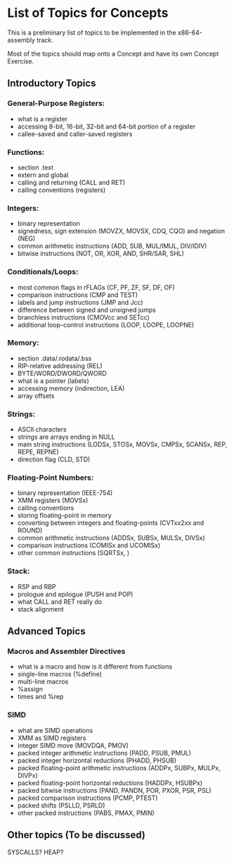 # List of Topics for Concepts

This is a preliminary list of topics to be implemented in the x86-64-assembly track.

Most of the topics should map onto a Concept and have its own Concept Exercise.

## Introductory Topics

### General-Purpose Registers:
- what is a register
- accessing 8-bit, 16-bit, 32-bit and 64-bit portion of a register
- callee-saved and caller-saved registers

### Functions:
- section .text
- extern and global
- calling and returning (CALL and RET)
- calling conventions (registers)

### Integers:
- binary representation
- signedness, sign extension (MOVZX, MOVSX, CDQ, CQO) and negation (NEG)
- common arithmetic instructions (ADD, SUB, MUL/IMUL, DIV/IDIV)
- bitwise instructions (NOT, OR, XOR, AND, SHR/SAR, SHL)

### Conditionals/Loops:
- most common flags in rFLAGs (CF, PF, ZF, SF, DF, OF)
- comparison instructions (CMP and TEST)
- labels and jump instructions (JMP and Jcc)
- difference between signed and unsigned jumps
- branchless instructions (CMOVcc and SETcc)
- additional loop-control instructions (LOOP, LOOPE, LOOPNE)

### Memory:
- section .data/.rodata/.bss
- RIP-relative addressing (REL)
- BYTE/WORD/DWORD/QWORD
- what is a pointer (labels)
- accessing memory (indirection, LEA)
- array offsets

### Strings:
- ASCII characters
- strings are arrays ending in NULL
- main string instructions (LODSx, STOSx, MOVSx, CMPSx, SCANSx, REP, REPE, REPNE)
- direction flag (CLD, STD)

### Floating-Point Numbers:
- binary representation (IEEE-754)
- XMM registers (MOVSx)
- calling conventions
- storing floating-point in memory
- converting between integers and floating-points (CVTxx2xx and ROUND)
- common arithmetic instructions (ADDSx, SUBSx, MULSx, DIVSx)
- comparison instructions (COMISx and UCOMISx)
- other common instructions (SQRTSx, )

### Stack:
- RSP and RBP
- prologue and epilogue (PUSH and POP)
- what CALL and RET really do
- stack alignment

## Advanced Topics

### Macros and Assembler Directives
- what is a macro and how is it different from functions
- single-line macros (%define)
- multi-line macros
- %assign
- times and %rep

### SIMD
- what are SIMD operations
- XMM as SIMD registers
- integer SIMD move (MOVDQA, PMOV)
- packed integer arithmetic instructions (PADD, PSUB, PMUL)
- packed integer horizontal reductions (PHADD, PHSUB)
- packed floating-point arithmetic instructions (ADDPx, SUBPx, MULPx, DIVPx)
- packed floating-point horizontal reductions (HADDPx, HSUBPx)
- packed bitwise instructions (PAND, PANDN, POR, PXOR, PSR, PSL)
- packed comparison instructions (PCMP, PTEST)
- packed shifts (PSLLD, PSRLD)
- other packed instructions (PABS, PMAX, PMIN)

## Other topics (To be discussed)

SYSCALLS?
HEAP?
